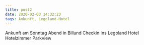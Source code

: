 ```yaml
---
title: post2
date: 2020-02-03 14:32:23
tags: Ankunft, Legoland-Hotel
---
```

Ankunft am Sonntag Abend in Billund 
Checkin ins Legoland Hotel
Hotelzimmer
Parkview
